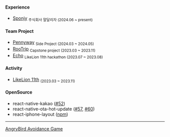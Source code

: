 #### Experience

<ul>
  <li><a href="https://github.com/dalliza">Sponjy</a> <sub>주식회사 말달리자 (2024.06 ~ present)</sub></li>
</ul>

#### Team Project

<ul>
  <li><a href="https://github.com/CollaBu/pennyway-client-webview">Pennyway</a> <sub>Side Project (2024.03 ~ 2024.05)</sub></li>
  <li><a href="https://github.com/BangDori/RooTrip-Front">RooTrip</a> <sub>Capstone project (2023.03 ~ 2023.11)</sub></li>
  <li><a href="https://github.com/BangDori/Echo-FE">Echo</a> <sub>LikeLion 11th hackathon (2023.07 ~ 2023.08)</sub></li>  
</ul>

#### Activity

<ul>
  <li><a href="https://github.com/BangDori/LIKELION-11th">LikeLion 11th</a> <sub>(2023.03 ~ 2023.11)</sub></li>
</ul>

#### OpenSource

<ul>
  <li>react-native-kakao (<a href="https://github.com/mym0404/react-native-kakao/pull/52">#52</a>)</li>
  <li>react-native-ota-hot-update (<a href="https://github.com/vantuan88291/react-native-ota-hot-update/pull/57">#57</a>, <a href="https://github.com/vantuan88291/react-native-ota-hot-update/pull/60">#60</a>)
  <li>react-iphone-layout (<a href="https://www.npmjs.com/package/react-iphone-layout">npm</a>)</li>
</ul>

---

<a href="https://angrybird-avoidance.netlify.app/">AngryBird Avoidance Game</a>
